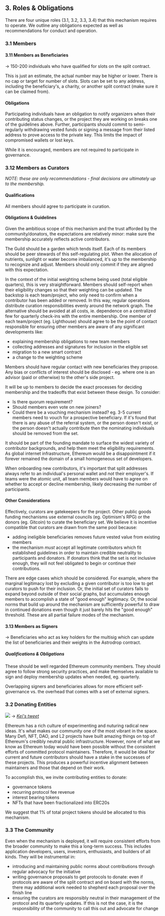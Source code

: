 ## 3. Roles & Obligations

There are four unique roles (3.1, 3.2, 3.3, 3.4) that this mechanism requires to operate. We outline any obligations expected as well as recommendations for conduct and operation.

### 3.1 Members

#### 3.11 Members as Beneficiaries

→ 150-200 individuals who have qualified for slots on the split contract. 

This is just an estimate, the actual number may be higher or lower. There is no cap or target for number of slots. Slots can be set to any address, including the beneficiary's, a charity, or another split contract (make sure it can be claimed from).

#### Obligations

Participating individuals have an obligation to notify organizers when their contributing status changes, or the project they are working on breaks one of the guidelines above. Further, participants should commit to semi-regularly withdrawing vested funds or signing a message from their listed address to prove access to the private key. This limits the impact of compromised wallets or lost keys.

While it is encouraged, members are not required to participate in governance.

### 3.12 Members as Curators

*NOTE: these are only recommendations - final decisions are ultimately up to the membership.*

#### Qualifications

All members should agree to participate in curation.

#### Obligations & Guidelines

Given the ambitious scope of this mechanism and the trust afforded by the community/donators, the expectations are relatively minor: make sure the membership accurately reflects active contributors.

The Guild should be a garden which tends itself. Each of its members should be peer stewards of this self-regulating plot. When the allocation of nutrients, sunlight or water become imbalanced, it's up to the membership to recognize and adjust. Members should only commit if they are aligned with this expectation.

In the context of the initial weighting scheme being used (total eligible quarters), this is very straightforward. Members should self-report when their eligibility changes so that their weighting can be updated. The backstop is each team/project, who only need to confirm when a contributor has been added or removed. In this way, regular operations distribute curation responsibilities evenly around the network graph. The alternative should be avoided at all costs, ie. dependence on a centralized few for quarterly check-ins with the entire membership. One member of each team/project (eg. Lighthouse) should agree to be the point of contact responsible for ensuring other members are aware of any significant developments like:

- explaining membership obligations to new team members
- collecting addresses and signatures for inclusion in the eligible set
- migration to a new smart contract
- a change to the weighting scheme

Members should have regular contact with new beneficiaries they propose. Any bias or conflicts of interest should be disclosed - eg. where one is an advisor (paid or otherwise) to the other's side project.

It will be up to members to decide the exact processes for deciding membership and the tradeoffs that exist between these design. To consider: 

- Is there quorum requirement?
- Should members even vote on new joiners? 
- Could there be a vouching mechanism instead? eg. 3-5 current members need to vouch for a prospective beneficiary. If it's found that there is any abuse of the referral system, or the person doesn't exist, or the person doesn't actually contribute then the nominating individuals should be removed from the set.

It should be part of the founding mandate to surface the widest variety of contributor backgrounds, and help them meet the eligibility requirements. As global internet infrastructure, Ethereum would be a disappointment if it forever remained the domain of a small homogeneous set of developers.

When onboarding new contributors, it's important that split addresses always refer to an individual's personal wallet and *not* their employer's. If teams were the atomic unit, all team members would have to agree on whether to accept or decline membership, likely decreasing the number of participants.

#### Other Considerations

Effectively, curators are gatekeepers for the project. Other public goods funding mechanisms use external councils (eg. Optimism's RPG) or the donors (eg. Gitcoin) to curate the beneficiary set. We believe it is incentive compatible that curators are drawn from the same pool because:

- adding ineligible beneficiaries removes future vested value from existing members
- the mechanism *must* accept all legitimate contributors which fit established guidelines in order to maintain credible neutrality to participants and donators. If donators think that the set is not inclusive enough, they will not feel obligated to begin or continue their contributions.

There are edge cases which should be considered. For example,  where the marginal legitimacy lost by excluding a given  contributor is too low to get curators to push for their inclusion. Or, the initial set of curators fails to expand beyond outside of their social graphs, but accumulates enough members to accomplish a state of "good enough" legitimacy. Or, the social norms that build up around the mechanism are sufficiently powerful to draw in continued donations even though it just barely hits the "good enough" threshold. These are all partial failure modes of the mechanism.

#### 3.13 Members as Signers

→ Beneficiaries who act as key holders for the multisig which can update the list of beneficiaries and their weights in the Astrodrop contract.
 
##### Qualifications & Obligations
 
These should be well regarded Ethereum community members. They should agree to follow strong security practices, and make themselves available to sign and deploy membership updates when needed, eg. quarterly.

Overlapping signers and beneficiaries allows for more efficient self-governance vs. the overhead that comes with a set of external signers. 

### 3.2 Donating Entities

![](https://i.imgur.com/LP1jvBg.png)
→ *[Kei's tweet](https://twitter.com/keikreutler/status/1461646035491692550)*

Ethereum has a rich culture of experimenting and nuturing radical new ideas. It's what makes our community one of the most vibrant in the space. Many Defi, NFT, DAO, and L2 projects have built amazing things on top of Ethereum's credibly neutral public infrastructure. However, none of what we know as Ethereum today would have been possible without the consistent efforts of committed protocol maintainers. Therefore, it would be ideal for current and future contributors should have a stake in the successes of these projects. This produces a powerful incentive alignment between maintainers and those that depend on their work.

To accomplish this, we invite contributing entities to donate:
-  governance tokens
-  recurring protocol fee revenue
-  interest bearing tokens
-  NFTs that have been fractionalized into ERC20s

We suggest that 1% of total project tokens should be allocated to this mechanism.

### 3.3 The Community

Even when the mechanism is deployed, it will require consistent efforts from the broader community to make this a long-term success. This includes application developers, users, investors, enthusiasts, and builders of all kinds. They will be instrumental in:

- introducing and maintaining public norms about contributions through regular advocacy for the initiative
- writing governance proposals to get protocols to donate: even if protocols are aware of the split contract and on board with the norms, there may additional work needed to shepherd each proposal over the finish line
- ensuring the curators are responsibly neutral in their management of the protocol and its quarterly updates. If this is not the case, it is the responsibility of the community to call this out and advocate for change
